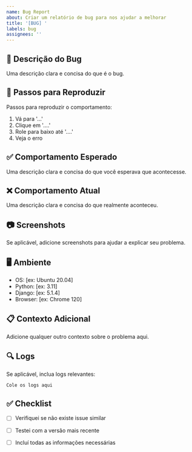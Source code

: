 ```yaml
---
name: Bug Report
about: Criar um relatório de bug para nos ajudar a melhorar
title: '[BUG] '
labels: bug
assignees: ''
---
```


## 🐛 Descrição do Bug
Uma descrição clara e concisa do que é o bug.

## 🔄 Passos para Reproduzir
Passos para reproduzir o comportamento:
1. Vá para '...'
2. Clique em '....'
3. Role para baixo até '....'
4. Veja o erro

## ✅ Comportamento Esperado
Uma descrição clara e concisa do que você esperava que acontecesse.

## ❌ Comportamento Atual
Uma descrição clara e concisa do que realmente aconteceu.

## 📷 Screenshots
Se aplicável, adicione screenshots para ajudar a explicar seu problema.

## 🖥️ Ambiente
- OS: [ex: Ubuntu 20.04]
- Python: [ex: 3.11]
- Django: [ex: 5.1.4]
- Browser: [ex: Chrome 120]

## 📋 Contexto Adicional
Adicione qualquer outro contexto sobre o problema aqui.

## 🔍 Logs
Se aplicável, inclua logs relevantes:
```
Cole os logs aqui
```

## ✅ Checklist
- [ ] Verifiquei se não existe issue similar
- [ ] Testei com a versão mais recente
- [ ] Incluí todas as informações necessárias

